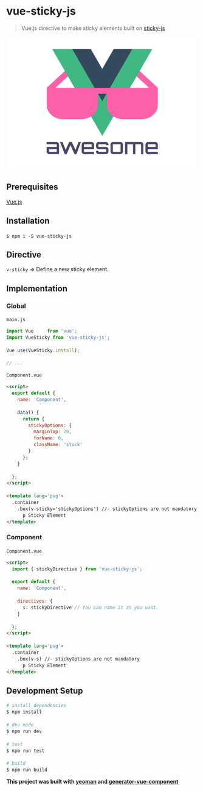# vue-sticky-js

> Vue.js directive to make sticky elements built on [sticky-js](https://github.com/rgalus/sticky-js)

<p style="text-align: center">
  <img src="img/vue.png" alt="vue" title="vue"/>
</p>

## Prerequisites
[Vue.js](https://github.com/vuejs/vue)

## Installation
`$ npm i -S vue-sticky-js`

## Directive
`v-sticky` => Define a new sticky element.

## Implementation

### Global
  `main.js`
  ```javascript
  import Vue     from 'vue';
  import VueSticky from 'vue-sticky-js';

  Vue.use(VueSticky.install);

  // ...
  ```

  `Component.vue`
  ```html
  <script>
    export default {
      name: 'Component',

      data() {
        return {
          stickyOptions: {
            marginTop: 20,
            forName: 0,
            className: 'stuck'
          }
        };
      }

    };
  </script>

  <template lang='pug'>
    .container
      .box(v-sticky='stickyOptions') //- stickyOptions are not mandatory
        p Sticky Element
  </template>

  ```

### Component

  `Component.vue`
  ```html
  <script>
    import { stickyDirective } from 'vue-sticky-js';

    export default {
      name: 'Component',

      directives: {
        s: stickyDirective // You can name it as you want.
      }

    };
  </script>

  <template lang='pug'>
    .container
      .box(v-s) //- stickyOptions are not mandatory
        p Sticky Element
  </template>
  ```

## Development Setup
```bash
# install dependencies
$ npm install

# dev mode
$ npm run dev

# test
$ npm run test

# build
$ npm run build
```

**This project was built with [yeoman](http://yeoman.io/) and [generator-vue-component](https://github.com/ianaya89/generator-vue-component)**
